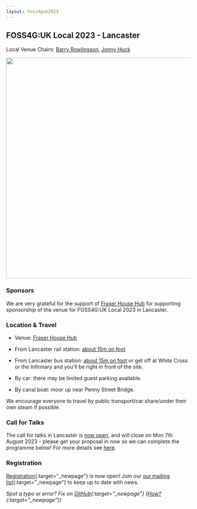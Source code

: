 ```yaml
---
layout: foss4guk2023
---
```


## FOSS4G:UK Local 2023 - Lancaster

Local Venue Chairs: [Barry Rowlingson](https://barry.rowlingson.com/contact.html), [Jonny Huck](https://jonnyhuck.co.uk/)

<img src="images/fraser_house_hub.jpg" width="600" align="middle">

### Sponsors

We are very grateful for the support of [Fraser House Hub](https://fraserhousehub.co.uk) for supporting sponsorship of the venue for FOSS4G:UK Local 2023 in Lancaster. <br>

### Location & Travel

* Venue: [Fraser House Hub](https://www.openstreetmap.org/#map=19/54.04438/-2.79759)

* From Lancaster rail station: [about 15m on foot](https://www.openstreetmap.org/directions?engine=fossgis_valhalla_foot&route=54.0481%2C-2.8073%3B54.0444%2C-2.7976#map=16/54.0464/-2.8025)

* From Lancaster bus station: [about 15m on foot](https://www.openstreetmap.org/directions?engine=fossgis_valhalla_foot&route=54.0505%2C-2.8007%3B54.0444%2C-2.7976#map=18/54.05002/-2.80047) or get off at White Cross or the Infirmary and you'll be right in front of 
the site.

* By car: there may be limited guest parking available.

* By canal boat: moor up near Penny Street Bridge.


We encourage everyone to travel by public transport/car share/under their own steam if possible.


### Call for Talks

The call for talks in Lancaster is [now open](https://forms.gle/hvfkQvwxWjxwMXMN6), and will close on Mon 7th August 2023 - please get your proposal in *now* so we can complete the programme below! For more details see [here](https://uk.osgeo.org/foss4guklocal2023/index.html#call-for-talks).


### Registration

[Registration](https://www.eventbrite.co.uk/e/foss4g-uk-local-2023-tickets-663598610307){:target="_newpage"} is now open! Join our [our mailing list](https://lists.osgeo.org/mailman/listinfo/uk){:target="_newpage"} to keep up to date with news.  

*Spot a typo or error? Fix on [GitHub](https://github.com/osgeouk/website/blob/gh-pages/foss4guklocal2023/lancaster.md){:target="_newpage"} ([How?](https://uk.osgeo.org/editing-on-github){:target="_newpage"})*
